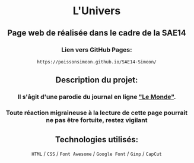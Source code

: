<center>

# L'Univers


## Page web de réalisée dans le cadre de la SAE14


### Lien vers GitHub Pages: 

````
https://poissonsimeon.github.io/SAE14-Simeon/
````

## Description du projet:

### Il s'âgit d'une **parodie** du journal en ligne ["Le Monde"](https://www.lemonde.fr/).
### Toute réaction migraineuse à la lecture de cette page pourrait ne pas être fortuite, restez vigilant

## Technologies utilisés:

````HTML```` / ````CSS```` / ````Font Awesome```` / ````Google Font```` / ````Gimp```` / ````CapCut````


</center>



